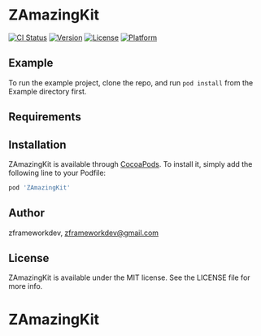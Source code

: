 # ZAmazingKit

[![CI Status](https://img.shields.io/travis/zframeworkdev/ZAmazingKit.svg?style=flat)](https://travis-ci.org/zframeworkdev/ZAmazingKit)
[![Version](https://img.shields.io/cocoapods/v/ZAmazingKit.svg?style=flat)](https://cocoapods.org/pods/ZAmazingKit)
[![License](https://img.shields.io/cocoapods/l/ZAmazingKit.svg?style=flat)](https://cocoapods.org/pods/ZAmazingKit)
[![Platform](https://img.shields.io/cocoapods/p/ZAmazingKit.svg?style=flat)](https://cocoapods.org/pods/ZAmazingKit)

## Example

To run the example project, clone the repo, and run `pod install` from the Example directory first.

## Requirements

## Installation

ZAmazingKit is available through [CocoaPods](https://cocoapods.org). To install
it, simply add the following line to your Podfile:

```ruby
pod 'ZAmazingKit'
```

## Author

zframeworkdev, zframeworkdev@gmail.com

## License

ZAmazingKit is available under the MIT license. See the LICENSE file for more info.
# ZAmazingKit

